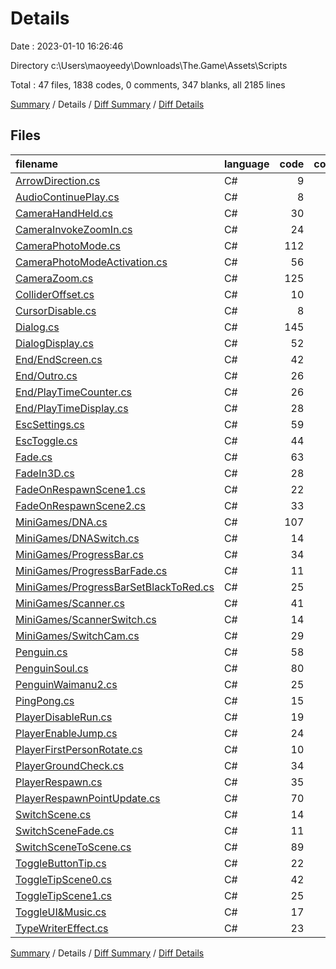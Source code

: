 # Details

Date : 2023-01-10 16:26:46

Directory c:\\Users\\maoyeedy\\Downloads\\The.Game\\Assets\\Scripts

Total : 47 files,  1838 codes, 0 comments, 347 blanks, all 2185 lines

[Summary](results.md) / Details / [Diff Summary](diff.md) / [Diff Details](diff-details.md)

## Files
| filename | language | code | comment | blank | total |
| :--- | :--- | ---: | ---: | ---: | ---: |
| [ArrowDirection.cs](/ArrowDirection.cs) | C# | 9 | 0 | 2 | 11 |
| [AudioContinuePlay.cs](/AudioContinuePlay.cs) | C# | 8 | 0 | 1 | 9 |
| [CameraHandHeld.cs](/CameraHandHeld.cs) | C# | 30 | 0 | 7 | 37 |
| [CameraInvokeZoomIn.cs](/CameraInvokeZoomIn.cs) | C# | 24 | 0 | 5 | 29 |
| [CameraPhotoMode.cs](/CameraPhotoMode.cs) | C# | 112 | 0 | 23 | 135 |
| [CameraPhotoModeActivation.cs](/CameraPhotoModeActivation.cs) | C# | 56 | 0 | 9 | 65 |
| [CameraZoom.cs](/CameraZoom.cs) | C# | 125 | 0 | 29 | 154 |
| [ColliderOffset.cs](/ColliderOffset.cs) | C# | 10 | 0 | 2 | 12 |
| [CursorDisable.cs](/CursorDisable.cs) | C# | 8 | 0 | 1 | 9 |
| [Dialog.cs](/Dialog.cs) | C# | 145 | 0 | 24 | 169 |
| [DialogDisplay.cs](/DialogDisplay.cs) | C# | 52 | 0 | 8 | 60 |
| [End/EndScreen.cs](/End/EndScreen.cs) | C# | 42 | 0 | 7 | 49 |
| [End/Outro.cs](/End/Outro.cs) | C# | 26 | 0 | 7 | 33 |
| [End/PlayTimeCounter.cs](/End/PlayTimeCounter.cs) | C# | 26 | 0 | 4 | 30 |
| [End/PlayTimeDisplay.cs](/End/PlayTimeDisplay.cs) | C# | 28 | 0 | 6 | 34 |
| [EscSettings.cs](/EscSettings.cs) | C# | 59 | 0 | 12 | 71 |
| [EscToggle.cs](/EscToggle.cs) | C# | 44 | 0 | 9 | 53 |
| [Fade.cs](/Fade.cs) | C# | 63 | 0 | 13 | 76 |
| [FadeIn3D.cs](/FadeIn3D.cs) | C# | 28 | 0 | 4 | 32 |
| [FadeOnRespawnScene1.cs](/FadeOnRespawnScene1.cs) | C# | 22 | 0 | 3 | 25 |
| [FadeOnRespawnScene2.cs](/FadeOnRespawnScene2.cs) | C# | 33 | 0 | 6 | 39 |
| [MiniGames/DNA.cs](/MiniGames/DNA.cs) | C# | 107 | 0 | 14 | 121 |
| [MiniGames/DNASwitch.cs](/MiniGames/DNASwitch.cs) | C# | 14 | 0 | 2 | 16 |
| [MiniGames/ProgressBar.cs](/MiniGames/ProgressBar.cs) | C# | 34 | 0 | 8 | 42 |
| [MiniGames/ProgressBarFade.cs](/MiniGames/ProgressBarFade.cs) | C# | 11 | 0 | 2 | 13 |
| [MiniGames/ProgressBarSetBlackToRed.cs](/MiniGames/ProgressBarSetBlackToRed.cs) | C# | 25 | 0 | 5 | 30 |
| [MiniGames/Scanner.cs](/MiniGames/Scanner.cs) | C# | 41 | 0 | 9 | 50 |
| [MiniGames/ScannerSwitch.cs](/MiniGames/ScannerSwitch.cs) | C# | 14 | 0 | 2 | 16 |
| [MiniGames/SwitchCam.cs](/MiniGames/SwitchCam.cs) | C# | 29 | 0 | 4 | 33 |
| [Penguin.cs](/Penguin.cs) | C# | 58 | 0 | 10 | 68 |
| [PenguinSoul.cs](/PenguinSoul.cs) | C# | 80 | 0 | 15 | 95 |
| [PenguinWaimanu2.cs](/PenguinWaimanu2.cs) | C# | 25 | 0 | 7 | 32 |
| [PingPong.cs](/PingPong.cs) | C# | 15 | 0 | 3 | 18 |
| [PlayerDisableRun.cs](/PlayerDisableRun.cs) | C# | 19 | 0 | 3 | 22 |
| [PlayerEnableJump.cs](/PlayerEnableJump.cs) | C# | 24 | 0 | 5 | 29 |
| [PlayerFirstPersonRotate.cs](/PlayerFirstPersonRotate.cs) | C# | 10 | 0 | 2 | 12 |
| [PlayerGroundCheck.cs](/PlayerGroundCheck.cs) | C# | 34 | 0 | 8 | 42 |
| [PlayerRespawn.cs](/PlayerRespawn.cs) | C# | 35 | 0 | 8 | 43 |
| [PlayerRespawnPointUpdate.cs](/PlayerRespawnPointUpdate.cs) | C# | 70 | 0 | 9 | 79 |
| [SwitchScene.cs](/SwitchScene.cs) | C# | 14 | 0 | 3 | 17 |
| [SwitchSceneFade.cs](/SwitchSceneFade.cs) | C# | 11 | 0 | 2 | 13 |
| [SwitchSceneToScene.cs](/SwitchSceneToScene.cs) | C# | 89 | 0 | 23 | 112 |
| [ToggleButtonTip.cs](/ToggleButtonTip.cs) | C# | 22 | 0 | 3 | 25 |
| [ToggleTipScene0.cs](/ToggleTipScene0.cs) | C# | 42 | 0 | 6 | 48 |
| [ToggleTipScene1.cs](/ToggleTipScene1.cs) | C# | 25 | 0 | 5 | 30 |
| [ToggleUI&Music.cs](/ToggleUI&Music.cs) | C# | 17 | 0 | 2 | 19 |
| [TypeWriterEffect.cs](/TypeWriterEffect.cs) | C# | 23 | 0 | 5 | 28 |

[Summary](results.md) / Details / [Diff Summary](diff.md) / [Diff Details](diff-details.md)